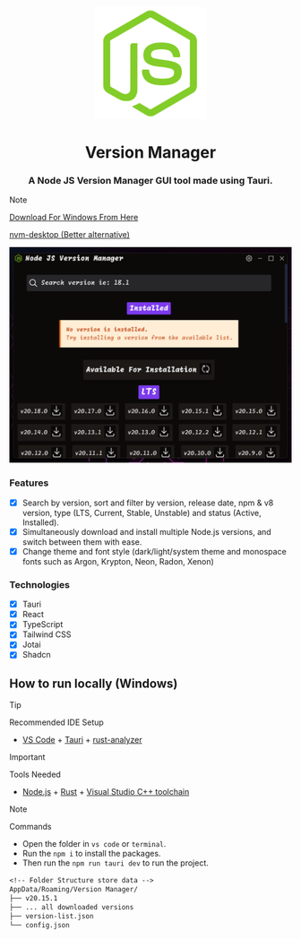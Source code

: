 <div  align="center">
    <img src="./docs/logo.png" alt="Version Manager Logo" title="Version Manager" width="200"/>
    <h1>Version Manager</h1>
    <h3>A Node JS Version Manager GUI tool made using Tauri.</h3>
</div>

> [!NOTE]
>
> [Download For Windows From Here](https://github.com/Ulrich-Tonmoy/vm/releases)
>
> [nvm-desktop (Better alternative)](https://github.com/1111mp/nvm-desktop)

<div  align="center">
    <img src="./docs/vm.png" alt="Version Manager"/>
</div>

### Features

- [x] Search by version, sort and filter by version, release date, npm & v8 version, type (LTS, Current, Stable, Unstable) and status (Active, Installed).
- [x] Simultaneously download and install multiple Node.js versions, and switch between them with ease.
- [x] Change theme and font style (dark/light/system theme and monospace fonts such as Argon, Krypton, Neon, Radon, Xenon)

### Technologies

- [x] Tauri
- [x] React
- [x] TypeScript
- [x] Tailwind CSS
- [x] Jotai
- [x] Shadcn

## How to run locally (Windows)

> [!TIP]
> Recommended IDE Setup
>
> - [VS Code](https://code.visualstudio.com/) + [Tauri](https://marketplace.visualstudio.com/items?itemName=tauri-apps.tauri-vscode) + [rust-analyzer](https://marketplace.visualstudio.com/items?itemName=rust-lang.rust-analyzer)

> [!IMPORTANT]  
> Tools Needed
>
> - [Node.js](https://nodejs.org/en/download/) + [Rust](https://www.rust-lang.org/tools/install) + [Visual Studio C++ toolchain](https://visualstudio.microsoft.com/vs/features/cplusplus/)

> [!NOTE]  
> Commands
>
> - Open the folder in `vs code` or `terminal`.
> - Run the `npm i` to install the packages.
> - Then run the `npm run tauri dev` to run the project.

```
<!-- Folder Structure store data -->
AppData/Roaming/Version Manager/
├── v20.15.1
├── ... all downloaded versions
├── version-list.json
└── config.json
```
